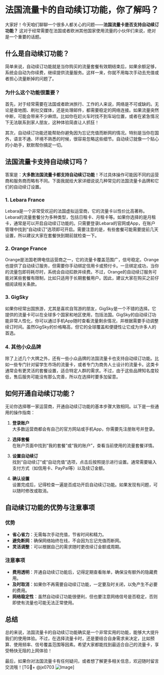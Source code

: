 # 法国流量卡的自动续订功能，你了解吗？

大家好！今天咱们聊聊一个很多人都关心的问题——**法国流量卡是否支持自动续订功能？** 这对于经常需要在法国或者欧洲其他国家使用流量的小伙伴们来说，绝对是一个重要的话题。

## 什么是自动续订功能？

简单来说，自动续订功能就是当你购买的流量套餐有效期结束后，如果余额足够，系统会自动为你续费，继续提供流量服务。这样一来，你就不用每次手动去充值或者担心流量断掉的问题了。

### 为什么这个功能很重要？

首先，对于经常需要在法国或者欧洲旅行、工作的人来说，网络是不可或缺的。无论是查地图、刷社交媒体，还是处理邮件，都需要稳定的网络连接。如果流量突然中断，可能会带来不少麻烦。比如你在赶火车时找不到车站位置，或者在紧急情况下无法联系到家人朋友，这种体验简直让人抓狂！

其次，自动续订功能还能帮助你避免因为忘记充值而断网的情况。特别是当你在国外，语言不通、环境不熟悉的时候，很容易忽略这些细节。自动续订就像一个贴心的小助手，默默帮你搞定一切。

## 法国流量卡支持自动续订吗？

答案是：**大多数法国流量卡都支持自动续订功能**！不过具体操作可能因不同的运营商和服务商而略有不同。下面我就给大家详细说说几种常见的法国流量卡品牌和它们的自动续订设置。

### 1. **Lebara France**

Lebara是一个非常受欢迎的法国虚拟运营商，它的流量卡以性价比高著称。Lebara的流量套餐分为多种类型，包括日租卡、月租卡等。如果你选择的是月租卡，通常是可以开启自动续订功能的。只需要登录Lebara的官网或App，在账户管理中找到“自动续订”选项即可开启。需要注意的是，有些套餐可能需要提前几天设置，所以建议大家在套餐快到期前就检查一下。

### 2. **Orange France**

Orange是法国老牌电信运营商之一，它的流量卡覆盖范围广，信号稳定。Orange也提供了自动续订服务，但需要你手动绑定信用卡或预付卡。一旦绑定成功，当你的流量包即将耗尽时，系统会自动扣款并续费。不过，Orange的自动续订服务可能对某些套餐有限制，比如只适用于长期套餐用户。因此，建议大家在购买之前仔细阅读相关条款。

### 3. **GigSky**

如果你经常出国旅游，尤其是喜欢自驾游的朋友，GigSky是一个不错的选择。它提供的流量卡可以在全球多个国家和地区使用，包括法国。GigSky的自动续订功能非常人性化，你可以通过手机App随时查看流量剩余情况，并根据需要手动调整续订时间。虽然GigSky的价格略高，但它的全球覆盖和便捷性让它成为许多人的首选。

### 4. **其他小众品牌**

除了上述几个大牌之外，还有一些小众品牌的法国流量卡也支持自动续订功能。比如一些专门针对留学生市场的流量卡，或者专门为商务人士设计的流量卡。这类卡通常会有更灵活的套餐设置，适合特定人群的需求。不过，由于这些品牌知名度较低，售后服务可能没有那么完善，所以在选择时要多加留意。

## 如何开通自动续订功能？

无论你选择哪一家运营商，开通自动续订功能的基本步骤大致相同。以下是一些通用的操作指南：

1. **登录账户**  
   大多数运营商都会有自己的官方网站或手机App，你需要先注册账号并登录。

2. **选择套餐**  
   在账户页面中找到“我的套餐”或“我的账户”，查看当前使用的流量套餐详情。

3. **设置自动续订**  
   找到“自动续订”或“自动充值”选项，点击后按照提示进行设置。通常需要输入支付方式（如信用卡、PayPal等）以及续订金额。

4. **确认设置**  
   设置完成后，记得检查一遍是否成功开启自动续订功能。如果发现有问题，可以随时修改或取消。

## 自动续订功能的优势与注意事项

### 优势

- **省心省力**：无需每次手动充值，节省时间和精力。
- **避免断网**：确保网络始终在线，不会因为忘记充值而断网。
- **灵活调整**：可以根据自己的需求随时更改续订金额或周期。

### 注意事项

- **费用透明**：开通自动续订功能后，记得定期查看账单，确保没有额外的隐藏费用。
- **及时取消**：如果你不再需要自动续订功能，一定要及时关闭，以免产生不必要的费用。
- **网络稳定性**：虽然自动续订功能很便利，但也要注意网络信号是否稳定，否则即使有流量也可能无法正常使用。

## 总结

总的来说，法国流量卡的自动续订功能确实是一个非常实用的功能，能够大大提升我们的使用体验。不过，在选择流量卡时，还是要结合自身需求来决定，比如预算、使用频率、信号覆盖范围等因素。希望大家都能找到最适合自己的流量卡，享受畅快无阻的上网体验！

最后，如果你对法国流量卡有任何疑问，或者想了解更多相关信息，欢迎随时留言交流哦！[TG💪+ @jx0703 ![Image](https://github.com/user-attachments/assets/dbca1d08-cadb-493c-b0ec-ad6f7a83f270)]